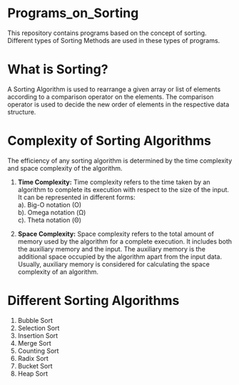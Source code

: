 # Programs_on_Sorting
This repository contains programs based on the concept of sorting. Different types of Sorting Methods are used in these types of programs.

# **What is Sorting?**
A Sorting Algorithm is used to rearrange a given array or list of elements according to a comparison operator on the elements. The comparison operator is used to decide the new order of elements in the respective data structure.

# **Complexity of Sorting Algorithms**
The efficiency of any sorting algorithm is determined by the time complexity and space complexity of the algorithm.

1. **Time Complexity:** Time complexity refers to the time taken by an algorithm to complete its execution with respect to the size of the input.<br>
It can be represented in different forms:<br>
a). Big-O notation (O)<br>
b). Omega notation (Ω)<br>
c). Theta notation (Θ)<br>

2. **Space Complexity:** Space complexity refers to the total amount of memory used by the algorithm for a complete execution. It includes both the auxiliary memory and the input. The auxiliary memory is the additional space occupied by the algorithm apart from the input data. Usually, auxiliary memory is considered for calculating the space complexity of an algorithm.

# **Different Sorting Algorithms**
1. Bubble Sort
2. Selection Sort
3. Insertion Sort
4. Merge Sort
5. Counting Sort
6. Radix Sort
7. Bucket Sort
8. Heap Sort
